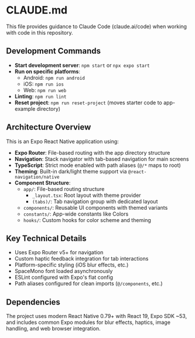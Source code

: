 # CLAUDE.md

This file provides guidance to Claude Code (claude.ai/code) when working with code in this repository.

## Development Commands

- **Start development server**: `npm start` or `npx expo start`
- **Run on specific platforms**:
  - Android: `npm run android`
  - iOS: `npm run ios` 
  - Web: `npm run web`
- **Linting**: `npm run lint`
- **Reset project**: `npm run reset-project` (moves starter code to app-example directory)

## Architecture Overview

This is an Expo React Native application using:

- **Expo Router**: File-based routing with the app directory structure
- **Navigation**: Stack navigator with tab-based navigation for main screens
- **TypeScript**: Strict mode enabled with path aliases (`@/*` maps to root)
- **Theming**: Built-in dark/light theme support via `@react-navigation/native`
- **Component Structure**:
  - `app/`: File-based routing structure
    - `_layout.tsx`: Root layout with theme provider
    - `(tabs)/`: Tab navigation group with dedicated layout
  - `components/`: Reusable UI components with themed variants
  - `constants/`: App-wide constants like Colors
  - `hooks/`: Custom hooks for color scheme and theming

## Key Technical Details

- Uses Expo Router v5+ for navigation
- Custom haptic feedback integration for tab interactions
- Platform-specific styling (iOS blur effects, etc.)
- SpaceMono font loaded asynchronously
- ESLint configured with Expo's flat config
- Path aliases configured for clean imports (`@/components`, etc.)

## Dependencies

The project uses modern React Native 0.79+ with React 19, Expo SDK ~53, and includes common Expo modules for blur effects, haptics, image handling, and web browser integration.